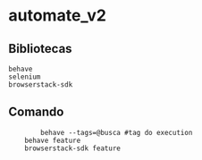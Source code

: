 # automate_v2

## Bibliotecas

    behave
    selenium
    browserstack-sdk

## Comando

```shell
    	behave --tags=@busca #tag do execution
	behave feature 
  	browserstack-sdk feature

```
